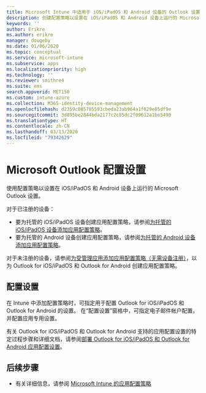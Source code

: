 ```yaml
---
title: Microsoft Intune 中适用于 iOS/iPadOS 和 Android 设备的 Outlook 设置
description: 创建配置策略以设置在 iOS/iPadOS 和 Android 设备上运行的 Microsoft Outlook 设置。
keywords: ''
author: Erikre
ms.author: erikre
manager: dougeby
ms.date: 01/06/2020
ms.topic: conceptual
ms.service: microsoft-intune
ms.subservice: apps
ms.localizationpriority: high
ms.technology: ''
ms.reviewer: smithre4
ms.suite: ems
search.appverid: MET150
ms.custom: intune-azure
ms.collection: M365-identity-device-management
ms.openlocfilehash: d2359c085785593cbeda23ab964a1f029e85df9e
ms.sourcegitcommit: 3d895be2844bda2177c2c85dc2f09612a1be5490
ms.translationtype: HT
ms.contentlocale: zh-CN
ms.lasthandoff: 03/13/2020
ms.locfileid: "79342629"
---
```

# <a name="microsoft-outlook-configuration-settings"></a>Microsoft Outlook 配置设置 

使用配置策略以设置在 iOS/iPadOS 和 Android 设备上运行的 Microsoft Outlook 设置。 

对于已注册的设备：
- 要为托管的 iOS/iPadOS 设备创建应用配置策略，请参阅[为托管的 iOS/iPadOS 设备添加应用配置策略](app-configuration-policies-use-ios.md)。 
- 要为托管的 Android 设备创建应用配置策略，请参阅[为托管的 Android 设备添加应用配置策略](app-configuration-policies-use-android.md)。 

对于未注册的设备，请参阅[为受管理应用添加应用配置策略（无需设备注册）](app-configuration-policies-managed-app.md)，以为 Outlook for iOS/iPadOS 和 Outlook for Android 创建应用配置策略。

## <a name="configuration-settings"></a>配置设置

在 Intune 中添加配置策略时，可指定用于配置 Outlook for iOS/iPadOS 和 Outlook for Android 的设置。 在“配置设置”窗格中，可指定电子邮件帐户配置，并配置应用专用设置。

有关 Outlook for iOS/iPadOS 和 Outlook for Android 支持的应用配置设置的特定过程步骤和详细文档，请参阅[部署 Outlook for iOS/iPadOS 和 Outlook for Android 应用配置设置](https://docs.microsoft.com/exchange/clients-and-mobile-in-exchange-online/outlook-for-ios-and-android/outlook-for-ios-and-android-configuration-with-microsoft-intune)。

## <a name="next-steps"></a>后续步骤

- 有关详细信息，请参阅 [Microsoft Intune 的应用配置策略](app-configuration-policies-overview.md)
